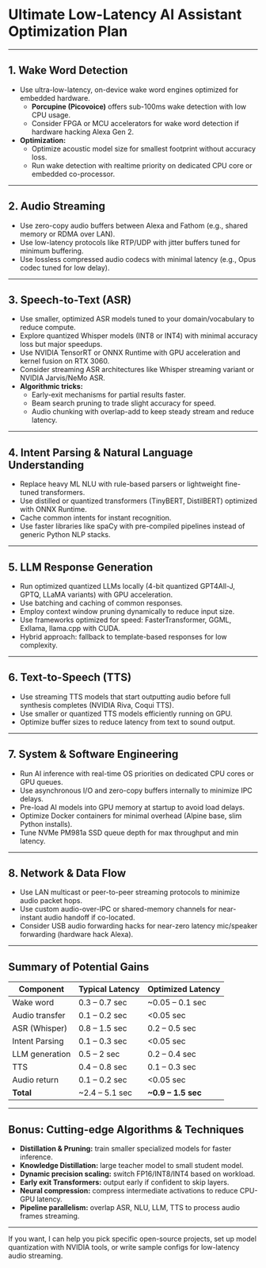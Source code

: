 # Ultimate Low-Latency AI Assistant Optimization Plan

---

## 1. Wake Word Detection

- Use ultra-low-latency, on-device wake word engines optimized for embedded hardware.  
  - **Porcupine (Picovoice)** offers sub-100ms wake detection with low CPU usage.  
  - Consider FPGA or MCU accelerators for wake word detection if hardware hacking Alexa Gen 2.  
- **Optimization:**  
  - Optimize acoustic model size for smallest footprint without accuracy loss.  
  - Run wake detection with realtime priority on dedicated CPU core or embedded co-processor.

---

## 2. Audio Streaming

- Use zero-copy audio buffers between Alexa and Fathom (e.g., shared memory or RDMA over LAN).  
- Use low-latency protocols like RTP/UDP with jitter buffers tuned for minimum buffering.  
- Use lossless compressed audio codecs with minimal latency (e.g., Opus codec tuned for low delay).

---

## 3. Speech-to-Text (ASR)

- Use smaller, optimized ASR models tuned to your domain/vocabulary to reduce compute.  
- Explore quantized Whisper models (INT8 or INT4) with minimal accuracy loss but major speedups.  
- Use NVIDIA TensorRT or ONNX Runtime with GPU acceleration and kernel fusion on RTX 3060.  
- Consider streaming ASR architectures like Whisper streaming variant or NVIDIA Jarvis/NeMo ASR.  
- **Algorithmic tricks:**  
  - Early-exit mechanisms for partial results faster.  
  - Beam search pruning to trade slight accuracy for speed.  
  - Audio chunking with overlap-add to keep steady stream and reduce latency.

---

## 4. Intent Parsing & Natural Language Understanding

- Replace heavy ML NLU with rule-based parsers or lightweight fine-tuned transformers.  
- Use distilled or quantized transformers (TinyBERT, DistilBERT) optimized with ONNX Runtime.  
- Cache common intents for instant recognition.  
- Use faster libraries like spaCy with pre-compiled pipelines instead of generic Python NLP stacks.

---

## 5. LLM Response Generation

- Run optimized quantized LLMs locally (4-bit quantized GPT4All-J, GPTQ, LLaMA variants) with GPU acceleration.  
- Use batching and caching of common responses.  
- Employ context window pruning dynamically to reduce input size.  
- Use frameworks optimized for speed: FasterTransformer, GGML, Exllama, llama.cpp with CUDA.  
- Hybrid approach: fallback to template-based responses for low complexity.

---

## 6. Text-to-Speech (TTS)

- Use streaming TTS models that start outputting audio before full synthesis completes (NVIDIA Riva, Coqui TTS).  
- Use smaller or quantized TTS models efficiently running on GPU.  
- Optimize buffer sizes to reduce latency from text to sound output.

---

## 7. System & Software Engineering

- Run AI inference with real-time OS priorities on dedicated CPU cores or GPU queues.  
- Use asynchronous I/O and zero-copy buffers internally to minimize IPC delays.  
- Pre-load AI models into GPU memory at startup to avoid load delays.  
- Optimize Docker containers for minimal overhead (Alpine base, slim Python installs).  
- Tune NVMe PM981a SSD queue depth for max throughput and min latency.

---

## 8. Network & Data Flow

- Use LAN multicast or peer-to-peer streaming protocols to minimize audio packet hops.  
- Use custom audio-over-IPC or shared-memory channels for near-instant audio handoff if co-located.  
- Consider USB audio forwarding hacks for near-zero latency mic/speaker forwarding (hardware hack Alexa).

---

## Summary of Potential Gains

| Component        | Typical Latency | Optimized Latency |
|------------------|-----------------|-------------------|
| Wake word        | 0.3 – 0.7 sec   | ~0.05 – 0.1 sec   |
| Audio transfer   | 0.1 – 0.2 sec   | <0.05 sec         |
| ASR (Whisper)    | 0.8 – 1.5 sec   | 0.2 – 0.5 sec     |
| Intent Parsing   | 0.1 – 0.3 sec   | <0.05 sec         |
| LLM generation   | 0.5 – 2 sec     | 0.2 – 0.4 sec     |
| TTS              | 0.4 – 0.8 sec   | 0.1 – 0.3 sec     |
| Audio return     | 0.1 – 0.2 sec   | <0.05 sec         |
| **Total**        | ~2.4 – 5.1 sec  | **~0.9 – 1.5 sec**|

---

## Bonus: Cutting-edge Algorithms & Techniques

- **Distillation & Pruning:** train smaller specialized models for faster inference.  
- **Knowledge Distillation:** large teacher model to small student model.  
- **Dynamic precision scaling:** switch FP16/INT8/INT4 based on workload.  
- **Early exit Transformers:** output early if confident to skip layers.  
- **Neural compression:** compress intermediate activations to reduce CPU-GPU latency.  
- **Pipeline parallelism:** overlap ASR, NLU, LLM, TTS to process audio frames streaming.

---

If you want, I can help you pick specific open-source projects, set up model quantization with NVIDIA tools, or write sample configs for low-latency audio streaming.

